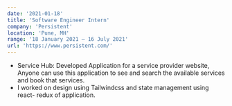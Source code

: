 ```yaml
---
date: '2021-01-18'
title: 'Software Engineer Intern'
company: 'Persistent'
location: 'Pune, MH'
range: '18 January 2021 – 16 July 2021'
url: 'https://www.persistent.com/'
---
```


- Service Hub: Developed Application for a service provider website, Anyone can use this application to see and search the available services and book that services.
- I worked on design using Tailwindcss and state management using react- redux of application.
